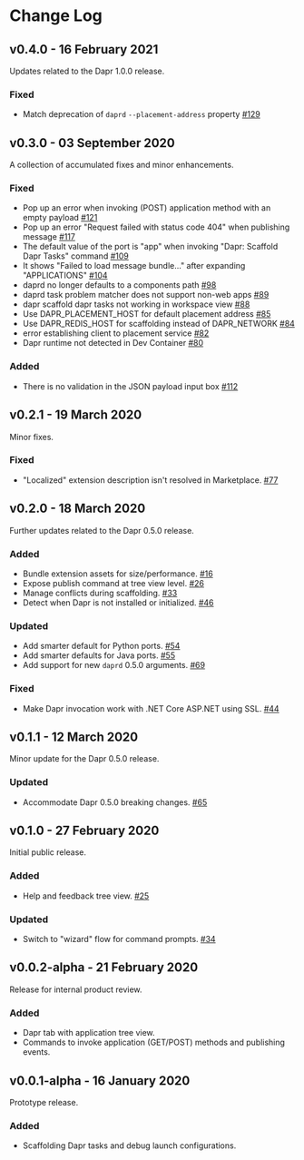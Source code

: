 # Change Log

## v0.4.0 - 16 February 2021

Updates related to the Dapr 1.0.0 release.

### Fixed

* Match deprecation of `daprd` `--placement-address` property [#129](https://github.com/microsoft/vscode-dapr/issues/129)

## v0.3.0 - 03 September 2020

A collection of accumulated fixes and minor enhancements.

### Fixed

* Pop up an error when invoking (POST) application method with an empty payload [#121](https://github.com/microsoft/vscode-dapr/issues/121)
* Pop up an error "Request failed with status code 404" when publishing message [#117](https://github.com/microsoft/vscode-dapr/issues/117)
* The default value of the port is "app" when invoking "Dapr: Scaffold Dapr Tasks" command [#109](https://github.com/microsoft/vscode-dapr/issues/109)
* It shows "Failed to load message bundle..." after expanding "APPLICATIONS" [#104](https://github.com/microsoft/vscode-dapr/issues/104)
* daprd no longer defaults to a components path [#98](https://github.com/microsoft/vscode-dapr/issues/98)
* daprd task problem matcher does not support non-web apps [#89](https://github.com/microsoft/vscode-dapr/issues/89)
* dapr scaffold dapr tasks not working in workspace view [#88](https://github.com/microsoft/vscode-dapr/issues/88)
* Use DAPR_PLACEMENT_HOST for default placement address [#85](https://github.com/microsoft/vscode-dapr/issues/85)
* Use DAPR_REDIS_HOST for scaffolding instead of DAPR_NETWORK [#84](https://github.com/microsoft/vscode-dapr/issues/84)
* error establishing client to placement service [#82](https://github.com/microsoft/vscode-dapr/issues/82)
* Dapr runtime not detected in Dev Container [#80](https://github.com/microsoft/vscode-dapr/issues/80)

### Added

* There is no validation in the JSON payload input box [#112](https://github.com/microsoft/vscode-dapr/issues/112)

## v0.2.1 - 19 March 2020

Minor fixes.

### Fixed

* "Localized" extension description isn't resolved in Marketplace. [#77](https://github.com/microsoft/vscode-dapr/issues/77)

## v0.2.0 - 18 March 2020

Further updates related to the Dapr 0.5.0 release.

### Added

* Bundle extension assets for size/performance. [#16](https://github.com/microsoft/vscode-dapr/issues/16)
* Expose publish command at tree view level. [#26](https://github.com/microsoft/vscode-dapr/issues/26)
* Manage conflicts during scaffolding. [#33](https://github.com/microsoft/vscode-dapr/issues/33)
* Detect when Dapr is not installed or initialized. [#46](https://github.com/microsoft/vscode-dapr/issues/46)

### Updated

* Add smarter default for Python ports. [#54](https://github.com/microsoft/vscode-dapr/issues/54)
* Add smarter defaults for Java ports. [#55](https://github.com/microsoft/vscode-dapr/issues/55)
* Add support for new `daprd` 0.5.0 arguments. [#69](https://github.com/microsoft/vscode-dapr/issues/69)

### Fixed

* Make Dapr invocation work with .NET Core ASP.NET using SSL. [#44](https://github.com/microsoft/vscode-dapr/issues/44)

## v0.1.1 - 12 March 2020

Minor update for the Dapr 0.5.0 release.

### Updated

* Accommodate Dapr 0.5.0 breaking changes. [#65](https://github.com/microsoft/vscode-dapr/issues/65)

## v0.1.0 - 27 February 2020

Initial public release.

### Added

* Help and feedback tree view. [#25](https://github.com/microsoft/vscode-dapr/issues/25)

### Updated

* Switch to "wizard" flow for command prompts. [#34](https://github.com/microsoft/vscode-dapr/pull/34)

## v0.0.2-alpha - 21 February 2020

Release for internal product review.

### Added

* Dapr tab with application tree view.
* Commands to invoke application (GET/POST) methods and publishing events.

## v0.0.1-alpha - 16 January 2020

Prototype release.

### Added

* Scaffolding Dapr tasks and debug launch configurations.